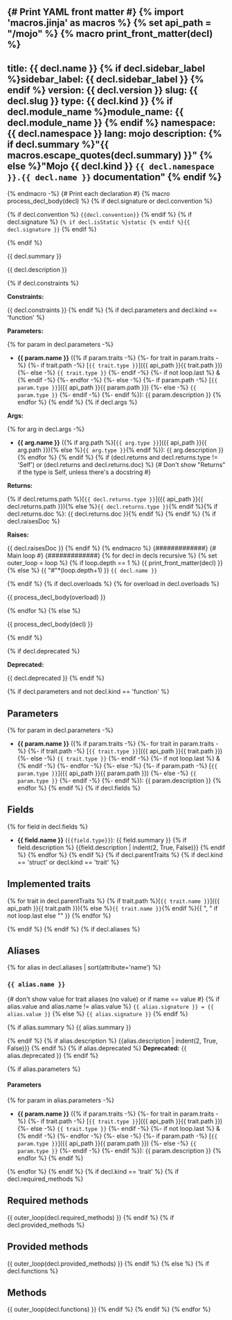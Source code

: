 <!-- markdownlint-disable -->
{# Print YAML front matter #}
{% import 'macros.jinja' as macros %}
{% set api_path = "/mojo" %}
{% macro print_front_matter(decl) %}
---
title: {{ decl.name }}
{% if decl.sidebar_label %}sidebar_label: {{ decl.sidebar_label }}
{% endif %}
version: {{ decl.version }}
slug: {{ decl.slug }}
type: {{ decl.kind }}
{% if decl.module_name %}module_name: {{ decl.module_name }}
{% endif %}
namespace: {{ decl.namespace }}
lang: mojo
description: {% if decl.summary
  %}"{{ macros.escape_quotes(decl.summary) }}"
  {% else %}"Mojo {{ decl.kind }} `{{ decl.namespace }}.{{ decl.name }}` documentation"
  {% endif %}
---

<section class='mojo-docs'>

{% endmacro -%}
{# Print each declaration #}
{% macro process_decl_body(decl) %}
{% if decl.signature or decl.convention %}
<div class="mojo-function-sig">

{% if decl.convention %}
`{{decl.convention}}`
{% endif %}
{% if decl.signature %}
`{% if decl.isStatic %}static {% endif %}{{ decl.signature }}`
{% endif %}

</div>
{% endif %}

{{ decl.summary }}

{{ decl.description }}

{% if decl.constraints %}

**Constraints:**

{{ decl.constraints }}
{% endif %}
{% if decl.parameters and decl.kind == 'function' %}

**Parameters:**

{% for param in decl.parameters -%}
*   ​<b>{{ param.name }}</b> ({% if param.traits -%}
        {%- for trait in param.traits -%}
            {%- if trait.path -%}
                [`{{ trait.type }}`]({{ api_path }}{{ trait.path }})
            {%- else -%}
                `{{ trait.type }}`
            {%- endif -%}
            {%- if not loop.last %} & {% endif -%}
        {%- endfor -%}
    {%- else -%}
        {%- if param.path -%}
            [`{{ param.type }}`]({{ api_path }}{{ param.path }})
        {%- else -%}
            `{{ param.type }}`
        {%- endif -%}
    {%- endif %}): {{ param.description }}
{% endfor %}
{% endif %}
{% if decl.args %}

**Args:**

{% for arg in decl.args -%}
*   ​<b>{{ arg.name }}</b> ({% if arg.path
        %}[`{{ arg.type }}`]({{ api_path }}{{ arg.path }}){% else
        %}`{{ arg.type }}`{% endif %}): {{ arg.description }}
{% endfor %}
{% endif %}
{% if (decl.returns and decl.returns.type != 'Self') or (decl.returns and decl.returns.doc) %}
{# Don't show "Returns" if the type is Self, unless there's a docstring #}

**Returns:**

{% if decl.returns.path
  %}[`{{ decl.returns.type }}`]({{ api_path }}{{ decl.returns.path }}){% else
  %}`{{ decl.returns.type }}`{% endif %}{% if decl.returns.doc
    %}: {{ decl.returns.doc }}{% endif %}
{% endif %}
{% if decl.raisesDoc %}

**Raises:**

{{ decl.raisesDoc }}
{% endif %}
{% endmacro %}
{#############}
{# Main loop #}
{#############}
{% for decl in decls recursive %}
{% set outer_loop = loop %}
{% if loop.depth == 1 %}
{{ print_front_matter(decl) }}
{% else %}
{{ "#"*(loop.depth+1) }} `{{ decl.name }}`

{% endif %}
{% if decl.overloads %}
{% for overload in decl.overloads %}
<div class='mojo-function-detail'>

{{ process_decl_body(overload) }}

</div>

{% endfor %}
{% else %}

{{ process_decl_body(decl) }}

{% endif %}

{% if decl.deprecated %}

**Deprecated:**

{{ decl.deprecated }}
{% endif %}

{% if decl.parameters and not decl.kind == 'function' %}

## Parameters

{% for param in decl.parameters -%}
*   ​<b>{{ param.name }}</b> ({% if param.traits -%}
        {%- for trait in param.traits -%}
            {%- if trait.path -%}
                [`{{ trait.type }}`]({{ api_path }}{{ trait.path }})
            {%- else -%}
                `{{ trait.type }}`
            {%- endif -%}
            {%- if not loop.last %} & {% endif -%}
        {%- endfor -%}
    {%- else -%}
        {%- if param.path -%}
            [`{{ param.type }}`]({{ api_path }}{{ param.path }})
        {%- else -%}
            `{{ param.type }}`
        {%- endif -%}
    {%- endif %}): {{ param.description }}
{% endfor %}
{% endif %}
{% if decl.fields %}

## Fields

{% for field in decl.fields %}
* ​<b>{{ field.name }}</b> (`{{field.type}}`): {{ field.summary }}
{% if field.description %}
{{field.description | indent(2, True, False)}}
{% endif %}
{% endfor %}
{% endif %}
{% if decl.parentTraits %}
{% if decl.kind == 'struct' or decl.kind == 'trait' %}

## Implemented traits

{% for trait in decl.parentTraits %}
{% if trait.path %}[`{{ trait.name }}`]({{ api_path }}{{ trait.path }}){% else %}`{{ trait.name }}`{% endif %}{{ ", " if not loop.last else "" }}
{% endfor %}

{% endif %}
{% endif %}
{% if decl.aliases %}

## Aliases

{% for alias in decl.aliases | sort(attribute='name') %}

###  `{{ alias.name }}`

<div class='mojo-alias-detail'>
<div class="mojo-alias-sig">

{# don't show value for trait aliases (no value) or if name == value #}
{% if alias.value and alias.name != alias.value %}
`{{ alias.signature }} = {{ alias.value }}`
{% else %}
`{{ alias.signature }}`
{% endif %}

</div>

{% if alias.summary %}
{{ alias.summary }}

{% endif %}
{% if alias.description %}
{{alias.description | indent(2, True, False)}}
{% endif %}
{% if alias.deprecated %}
**Deprecated:** {{ alias.deprecated }}
{% endif %}

{% if alias.parameters %}

#### Parameters

{% for param in alias.parameters -%}
*   ​<b>{{ param.name }}</b> ({% if param.traits -%}
        {%- for trait in param.traits -%}
            {%- if trait.path -%}
                [`{{ trait.type }}`]({{ api_path }}{{ trait.path }})
            {%- else -%}
                `{{ trait.type }}`
            {%- endif -%}
            {%- if not loop.last %} & {% endif -%}
        {%- endfor -%}
    {%- else -%}
        {%- if param.path -%}
            [`{{ param.type }}`]({{ api_path }}{{ param.path }})
        {%- else -%}
            `{{ param.type }}`
        {%- endif -%}
    {%- endif %}): {{ param.description }}
{% endfor %}
{% endif %}
</div>

{% endfor %}
{% endif %}
{% if decl.kind == 'trait' %}
{% if decl.required_methods %}

## Required methods

{{ outer_loop(decl.required_methods) }}
{% endif %}
{% if decl.provided_methods %}

## Provided methods

{{ outer_loop(decl.provided_methods) }}
{% endif %}
{% else %}
{% if decl.functions %}

## Methods

{{ outer_loop(decl.functions) }}
{% endif %}
{% endif %}
{% endfor %}

</section>
